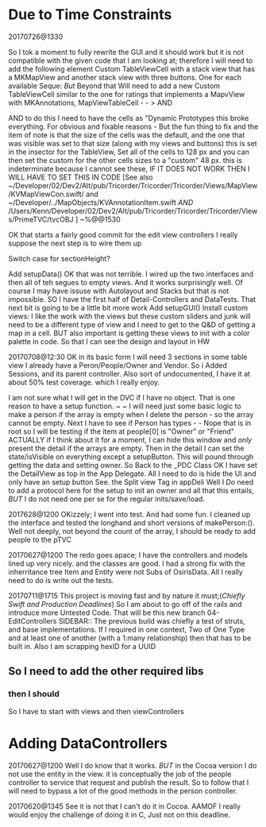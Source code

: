 # Due to Time Constraints #

20170726@1330

So I tok a moment to fully rewrite the GUI and it should work but it is not compatible with the given code that I am looking at; therefore I will need to add the following element Custom TableViewCell with a stack view that has a MKMapView and another stack view with three buttons. One for each available Seque: 
*But* Beyond that Will need to add a new Custom TableViewCell similar to the one for ratings that implements a MapvView with MKAnnotations, MapViewTableCell - - > AND

AND to do this I need to have the cells as "Dynamic Prototypes this broke everything. For obvious and fixable reasons - But the fun thing to fix and the item of note is that the size of the cells was the default, and the one that was visible was set to that size (along with my views and buttons) this is set in the insector for the TableView, Set all of the cells to 128 px and you can then set the custom for the other cells sizes to a "custom" 48 px. this is indeterminate because I cannot see these, IF IT DOES NOT WORK THEN I WILL HAVE TO SET THIS IN CODE [See also ~/Developer/02/Dev2/Alt/pub/Tricorder/Tricorder/Tricorder/Views/MapView/KVMapViewCon.swift/ and ~/Developer/../MapObjects/KVAnnotationItem.swift _AND_ /Users/Kenn/Developer/02/Dev2/Alt/pub/Tricorder/Tricorder/Tricorder/Views/PrimeTVC/tvcOBJ ]
~%@@1530

OK that starts a fairly good commit for the edit view controllers I really suppose the next step is to wire them up
 
Switch case for sectionHeight?

Add setupData()
OK that was not terrible. I wired up the two interfaces and then all of teh segues to empty views. And it works surprisingly well. Of course I may have issuse with Autolayout and Stacks but that is not impossible. SO I have the first half of Detail-Controllers and DataTests. That next bit is going to be a little bit more work
Add setupGUI()
Install custom views:
I like the work with the views but these custom sliders and junk will need to be a different type of view and I need to get to the Q&D of getting a map in a cell.
BUT also important is getting these views to init with a color palette in code. So that I can see the design and layout in HW

20170708@12:30
OK in its basic form I will need 3 sections in some table view
I already have a Peron/People/Owner and Vendor. So i Added
Sessions, and its parent controller.
Also sort of undocumented, I have it at about 50% test coverage. which
I really enjoy.

I am not sure what I will get in the DVC if I have no object. That is one reason to have a setup function. ~ ~ I will need just some basic logic to make a person if the array is empty when I delete the person - so the array cannot be empty. Next I have to see if Person<T> has types - - Nope that is in root so I will be testing if the item at people[0] is "Owner" or "Friend"
ACTUALLY if I think about it for a moment, I can hide this window and _only_ present the detail if the arrays are empty. Then in the detail I can set the state/isVisible on everything except a setupButton. This will pound through getting the data and setting owner. So Back to the _PDC Class
OK I have set the DetailView as top in the App Delegate. All I need to do is hide the UI and only have an setup button See. the Split view Tag in appDeli
Well I *Do* need to add a protocol here for the setup to init an owner and all that this entails, _BUT_ I do not need one per se for the regular<T> inits/save/load.


2017628@1200
OKizzely; I went into test. And had some fun. I cleaned up the interface and tested the longhand and short versions of makePerson:(). Well not deeply, not beyond the count of the array, I should be ready to add people to the pTVC

20170627@1200
The redo goes apace; I have the controllers and models lined up very nicely. and the classes are good. I had a strong fix with the inherritance tree Item and Entity were not Subs of OsirisData. All I really need to do is write out the tests.

20170711@1715
This project is moving fast and by nature it must;(_Chiefly Swift and Production Deadlines_) So I am about to go off of the rails and introduce more Untested Code. That will be this new branch 04-EditControllers
SIDEBAR:: The previous build was chiefly a test of struts, and base implementations. If I required in one context, Two of One Type and at least one of another (with a 1:many relationship) then that has to be built in. Also I am scrapping hexID for a UUID
## So I need to add the other required  libs ##

### then I should ###
So I have to start with views and then viewControllers

# Adding DataControllers #
20170627@1200
Well I do know that it works. _BUT_ in the Cocoa version I do not use the entity in the view. it is conceptually the job of the people controller to service that request and publish the result. So to follow that I will need to bypass a lot of the good methods in the person controller.

20170620@1345
See it is not that I can't do it in Cocoa. AAMOF I really would enjoy the challenge of doing it in C, Just not on this deadline.